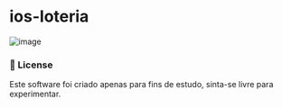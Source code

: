 # ios-loteria

![image](https://user-images.githubusercontent.com/21297341/104661739-f0897700-56a7-11eb-82b8-b8449563c117.png)


### :page_with_curl: License
Este software foi criado apenas para fins de estudo, sinta-se livre para experimentar.
